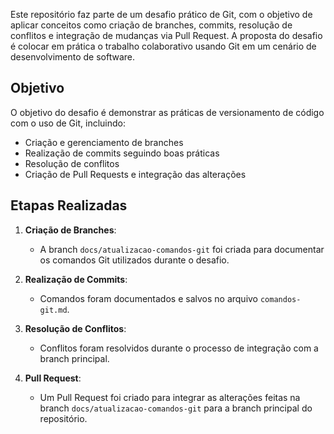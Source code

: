 Este repositório faz parte de um desafio prático de Git, com o objetivo de aplicar conceitos como criação de branches, commits, resolução de conflitos e integração de mudanças via Pull Request. A proposta do desafio é colocar em prática o trabalho colaborativo usando Git em um cenário de desenvolvimento de software.

## Objetivo

O objetivo do desafio é demonstrar as práticas de versionamento de código com o uso de Git, incluindo:

- Criação e gerenciamento de branches
- Realização de commits seguindo boas práticas
- Resolução de conflitos
- Criação de Pull Requests e integração das alterações

## Etapas Realizadas

1. **Criação de Branches**: 
   - A branch `docs/atualizacao-comandos-git` foi criada para documentar os comandos Git utilizados durante o desafio.

2. **Realização de Commits**:
   - Comandos foram documentados e salvos no arquivo `comandos-git.md`.

3. **Resolução de Conflitos**:
   - Conflitos foram resolvidos durante o processo de integração com a branch principal.

4. **Pull Request**:
   - Um Pull Request foi criado para integrar as alterações feitas na branch `docs/atualizacao-comandos-git` para a branch principal do repositório.
